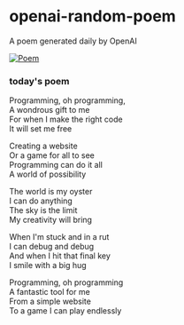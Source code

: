 
# openai-random-poem
 A poem generated daily by OpenAI

[![Poem](https://github.com/fbiego/openai-random-poem/actions/workflows/main.yml/badge.svg)](https://github.com/fbiego/openai-random-poem/actions/workflows/main.yml)

### today's poem  
  
Programming, oh programming,  
A wondrous gift to me  
For when I make the right code  
It will set me free  
  
Creating a website  
Or a game for all to see  
Programming can do it all  
A world of possibility  
  
The world is my oyster  
I can do anything  
The sky is the limit  
My creativity will bring  
  
When I'm stuck and in a rut  
I can debug and debug  
And when I hit that final key  
I smile with a big hug  
  
Programming, oh programming  
A fantastic tool for me  
From a simple website  
To a game I can play endlessly